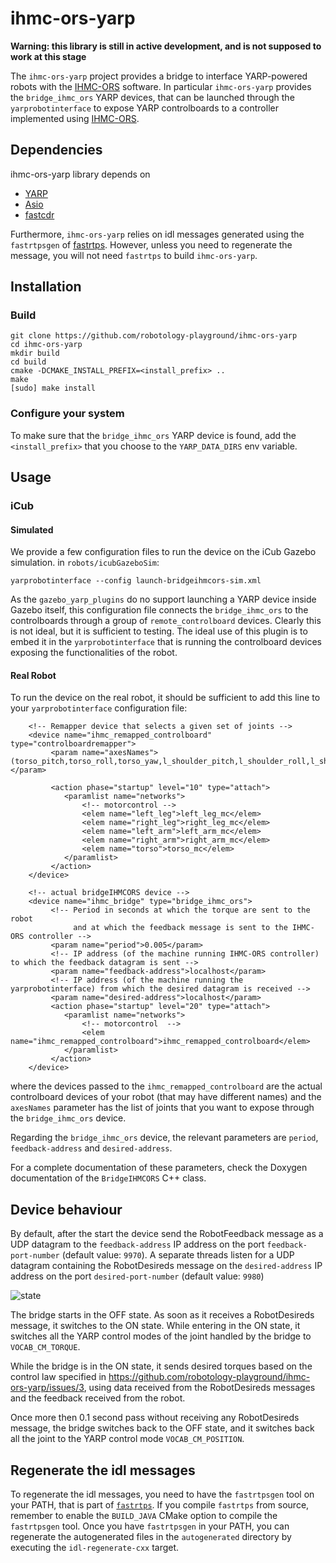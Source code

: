 
ihmc-ors-yarp
=============

**Warning: this library is still in active development, and is not supposed to work at this stage**

The `ihmc-ors-yarp` project provides a bridge to interface YARP-powered robots with the [IHMC-ORS](https://github.com/ihmcrobotics/ihmc-open-robotics-software) software.
In particular `ihmc-ors-yarp` provides the `bridge_ihmc_ors` YARP devices, that can be launched through the `yarprobotinterface` to expose YARP controlboards to a controller
implemented using  [IHMC-ORS](https://github.com/ihmcrobotics/ihmc-open-robotics-software).

## Dependencies
ihmc-ors-yarp library depends on
 - [YARP](http://www.yarp.it/)
 - [Asio](https://think-async.com/)
 - [fastcdr](https://github.com/eProsima/Fast-CDR)

Furthermore, `ihmc-ors-yarp` relies on idl messages generated using the `fastrtpsgen` of [fastrtps](https://github.com/eProsima/Fast-RTPS).
However, unless you need to regenerate the message, you will not need `fastrtps` to build `ihmc-ors-yarp`.

## Installation
### Build
```shell
git clone https://github.com/robotology-playground/ihmc-ors-yarp
cd ihmc-ors-yarp
mkdir build
cd build
cmake -DCMAKE_INSTALL_PREFIX=<install_prefix> ..
make
[sudo] make install
```

### Configure your system
To make sure that the `bridge_ihmc_ors` YARP device is found, add the `<install_prefix>` that you choose to the `YARP_DATA_DIRS` env variable.

## Usage

### iCub

#### Simulated
We provide a few configuration files to run the device on the iCub Gazebo simulation. in `robots/icubGazeboSim`:
~~~
yarprobotinterface --config launch-bridgeihmcors-sim.xml
~~~
As the `gazebo_yarp_plugins` do no support launching a YARP device inside Gazebo itself, this configuration file connects
the `bridge_ihmc_ors` to the controlboards through a group of `remote_controlboard` devices. Clearly this is not ideal, but
it is sufficient to testing. The ideal use of this plugin is to embed it in the `yarprobotinterface` that is running the
controlboard devices exposing the functionalities of the robot.

#### Real Robot
To run the device on the real robot, it should be sufficient to add this line to your `yarprobotinterface` configuration file:
~~~
    <!-- Remapper device that selects a given set of joints -->
    <device name="ihmc_remapped_controlboard" type="controlboardremapper">
         <param name="axesNames">(torso_pitch,torso_roll,torso_yaw,l_shoulder_pitch,l_shoulder_roll,l_shoulder_yaw,l_elbow,r_shoulder_pitch,r_shoulder_roll,r_shoulder_yaw,r_elbow,l_hip_pitch,l_hip_roll,l_hip_yaw,l_knee,l_ankle_pitch,l_ankle_roll,r_hip_pitch,r_hip_roll,r_hip_yaw,r_knee,r_ankle_pitch,r_ankle_roll)</param>

         <action phase="startup" level="10" type="attach">
            <paramlist name="networks">
                <!-- motorcontrol -->
                <elem name="left_leg">left_leg_mc</elem>
                <elem name="right_leg">right_leg_mc</elem>
                <elem name="left_arm">left_arm_mc</elem>
                <elem name="right_arm">right_arm_mc</elem>
                <elem name="torso">torso_mc</elem>
            </paramlist>
         </action>
    </device>

    <!-- actual bridgeIHMCORS device -->
    <device name="ihmc_bridge" type="bridge_ihmc_ors">
         <!-- Period in seconds at which the torque are sent to the robot 
              and at which the feedback message is sent to the IHMC-ORS controller -->
         <param name="period">0.005</param>
         <!-- IP address (of the machine running IHMC-ORS controller) to which the feedback datagram is sent --> 
         <param name="feedback-address">localhost</param>
         <!-- IP address (of the machine running the yarprobotinterface) from which the desired datagram is received --> 
         <param name="desired-address">localhost</param>
         <action phase="startup" level="20" type="attach">
            <paramlist name="networks">
                <!-- motorcontrol  -->
                <elem name="ihmc_remapped_controlboard">ihmc_remapped_controlboard</elem>
            </paramlist>
         </action>
    </device>
~~~
where the devices passed to the `ihmc_remapped_controlboard` are the actual controlboard devices of your robot (that may have different names) and
the `axesNames` parameter has the list of joints that you want to expose through the `bridge_ihmc_ors` device.

Regarding the `bridge_ihmc_ors` device, the relevant parameters are `period`, `feedback-address` and `desired-address`. 

For a complete documentation of these parameters, check the Doxygen documentation of the `BridgeIHMCORS` C++ class.


## Device behaviour 
By default, after the start the device send the RobotFeedback message as a UDP datagram to the `feedback-address` IP address 
on the port `feedback-port-number` (default value: `9970`). A separate threads listen for a UDP datagram containing the RobotDesireds message 
 on the `desired-address` IP address  on the port `desired-port-number` (default value: `9980`)
 
![state](https://user-images.githubusercontent.com/1857049/32063969-e05ff15c-ba78-11e7-9f20-5cb08d86f54d.png)

The bridge starts in the OFF state. As soon as it receives a RobotDesireds message, it switches to the ON state. While entering in the ON state, it switches all the YARP control modes of the joint handled by the bridge to `VOCAB_CM_TORQUE`.

While the bridge is in the ON state, it sends desired torques based on the control law specified in https://github.com/robotology-playground/ihmc-ors-yarp/issues/3, using data received from the RobotDesireds messages and the feedback received from the robot.  

Once more then 0.1 second pass without receiving any RobotDesireds message, the bridge switches back to the OFF state, and it switches back all the joint to the YARP control mode `VOCAB_CM_POSITION`.


## Regenerate the idl messages
To regenerate the idl messages, you need to have the `fastrtpsgen` tool on your PATH, that is part
of [`fastrtps`](https://github.com/eProsima/Fast-RTPS). If you compile `fastrtps` from source, remember
to enable the `BUILD_JAVA` CMake option to compile the `fastrtpsgen` tool.
Once you have `fastrtpsgen` in your PATH,  you can regenerate the autogenerated files in the `autogenerated` directory by executing the `idl-regenerate-cxx` target.
